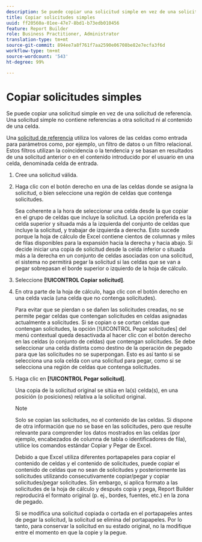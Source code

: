 ```yaml
---
description: Se puede copiar una solicitud simple en vez de una solicitud de referencia. Una solicitud simple no contiene referencias a otra solicitud ni al contenido de una celda.
title: Copiar solicitudes simples
uuid: ff20560a-01ee-47e7-8bd1-b73edb010456
feature: Report Builder
role: Business Practitioner, Administrator
translation-type: tm+mt
source-git-commit: 894ee7a8f761f7aa2590e06708be82e7ecfa3f6d
workflow-type: tm+mt
source-wordcount: '543'
ht-degree: 99%

---
```



# Copiar solicitudes simples

Se puede copiar una solicitud simple en vez de una solicitud de referencia. Una solicitud simple no contiene referencias a otra solicitud ni al contenido de una celda.

Una [solicitud de referencia](/help/analyze/report-builder/manage-requests/c-copy-requests/t-copy-referential-requests.md) utiliza los valores de las celdas como entrada para parámetros como, por ejemplo, un filtro de datos o un filtro relacional. Estos filtros utilizan la coincidencia o la tendencia y se basan en resultados de una solicitud anterior o en el contenido introducido por el usuario en una celda, denominada celda de entrada.
1. Cree una solicitud válida.
1. Haga clic con el botón derecho en una de las celdas donde se asigna la solicitud, o bien seleccione una región de celdas que contenga solicitudes.

   Sea coherente a la hora de seleccionar una celda desde la que copiar en el grupo de celdas que incluye la solicitud. La opción preferida es la celda superior y situada más a la izquierda del conjunto de celdas que incluye la solicitud, y trabajar de izquierda a derecha. Esto sucede porque la hoja de cálculo de Excel contiene cientos de columnas y miles de filas disponibles para la expansión hacia la derecha y hacia abajo. Si decide iniciar una copia de solicitud desde la celda inferior o situada más a la derecha en un conjunto de celdas asociadas con una solicitud, el sistema no permitirá pegar la solicitud si las celdas que se van a pegar sobrepasan el borde superior o izquierdo de la hoja de cálculo.
1. Seleccione **[!UICONTROL Copiar solicitud]**.
1. En otra parte de la hoja de cálculo, haga clic con el botón derecho en una celda vacía (una celda que no contenga solicitudes).

   Para evitar que se pierdan o se dañen las solicitudes creadas, no se permite pegar celdas que contengan solicitudes en celdas asignadas actualmente a solicitudes. Si se copian o se cortan celdas que contengan solicitudes, la opción [!UICONTROL Pegar solicitudes] del menú contextual queda desactivada al hacer clic con el botón derecho en las celdas (o conjunto de celdas) que contengan solicitudes. Se debe seleccionar una celda distinta como destino de la operación de pegado para que las solicitudes no se superpongan. Esto es así tanto si se selecciona una sola celda con una solicitud para pegar, como si se selecciona una región de celdas que contenga solicitudes.
1. Haga clic en **[!UICONTROL Pegar solicitud]**.

   Una copia de la solicitud original se sitúa en la(s) celda(s), en una posición (o posiciones) relativa a la solicitud original.

   >[!NOTE]
   >
   >Solo se copian las solicitudes, no el contenido de las celdas. Si dispone de otra información que no se base en las solicitudes, pero que resulte relevante para comprender los datos mostrados en las celdas (por ejemplo, encabezados de columna de tabla o identificadores de fila), utilice los comandos estándar Copiar y Pegar de Excel.

   Debido a que Excel utiliza diferentes portapapeles para copiar el contenido de celdas y el contenido de solicitudes, puede copiar el contenido de celdas que no sean de solicitudes y posteriormente las solicitudes utilizando consecutivamente copiar/pegar y copiar solicitudes/pegar solicitudes. Sin embargo, si aplica formato a las solicitudes de la hoja de cálculo y después copia y pega, Report Builder reproducirá el formato original (p. ej., bordes, fuentes, etc.) en la zona de pegado.

   Si se modifica una solicitud copiada o cortada en el portapapeles antes de pegar la solicitud, la solicitud se elimina del portapapeles. Por lo tanto, para conservar la solicitud en su estado original, no la modifique entre el momento en que la copie y la pegue.
